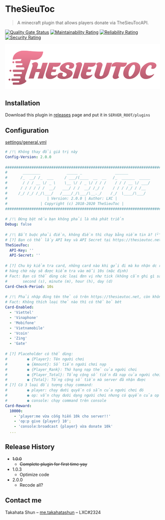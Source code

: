 # TheSieuToc
> A minecraft plugin that allows players donate via TheSieuTocAPI.

[![Quality Gate Status](https://sonarcloud.io/api/project_badges/measure?project=TheSieuToc&metric=alert_status)](https://sonarcloud.io/dashboard?id=TheSieuToc)
[![Maintainability Rating](https://sonarcloud.io/api/project_badges/measure?project=TheSieuToc&metric=sqale_rating)](https://sonarcloud.io/dashboard?id=TheSieuToc)
[![Reliability Rating](https://sonarcloud.io/api/project_badges/measure?project=TheSieuToc&metric=reliability_rating)](https://sonarcloud.io/dashboard?id=TheSieuToc)
[![Security Rating](https://sonarcloud.io/api/project_badges/measure?project=TheSieuToc&metric=security_rating)](https://sonarcloud.io/dashboard?id=TheSieuToc)

![](header.png)

## Installation
Download this plugin in [releases][releases] page and put it in `SERVER_ROOT/plugins`

## Configuration
[settings/general.yml][settings-general]
```yaml
# /!\ Không thay đổi giá trị này
Config-Version: 2.0.0

########################################################################
#       ________            _____ _               ______               #
#      /_  __/ /_  ___     / ___/(____  __  __   /_  ______  _____     #
#       / / / __ \/ _ \    \__ \/ / _ \/ / / /    / / / __ \/ ___/     #
#      / / / / / /  __/   ___/ / /  __/ /_/ /    / / / /_/ / /__       #
#     /_/ /_/ /_/\___/   /____/_/\___/\__._/    /_/  \____/\___/       #
#                  | Version: 2.0.0 | Author: LXC |                    #
#               | Copyright (c) 2018-2020 TheSieuToc |                 #
########################################################################

# /!\ Đừng bật nếu bạn không phải là nhà phát triển
Debug: false

# /!\ Bắt buộc phải điền, không điền thì chạy bằng niềm tin à? (╯°□°）╯︵ ┻━┻
# [?] Bạn có thể lấy API key và API Secret tại https://thesieutoc.net/tich-hop-nap-the.html
TheSieuToc:
  API-Key: ''
  API-Secret: ''

# [?] Chu kỳ kiểm tra card, những card nào khi gửi đi mà ko nhận dc response ngay thì vào hàng chờ
# hàng chờ này sẽ được kiểm tra vào mỗi 10s (mặc định)
# Fact: Bạn có thể dùng các loại đơn vị như tick (không cần ghi gì sau số), milisecond (ms),
#       second (s), minute (m), hour (h), day (d)
Card-Check-Period: 10s

# /!\ Phải nhập đúng tên thẻ có trên https://thesieutoc.net, còn không thì cứ để mặc định
# Fact: Không thích loại thẻ nào thì có thể bỏ bớt
Card-Enabled:
  - 'Viettel'
  - 'Vinaphone'
  - 'Mobifone'
  - 'Vietnamobile'
  - 'Vcoin'
  - 'Zing'
  - 'Gate'

# [?] Placeholder có thể dùng:
#         ● {Player}: Tên người chơi
#         ● {Amount}: Số tiền người chơi nạp
#         ● {Player_Rank}: Thứ hạng nạp thẻ của người chơi
#         ● {Player_Total}: Tổng cộng số tiền đã nạp của người chơi
#         ● {Total}: Tổng cộng số tiền mà server đã nhận được
# [?] Có 3 loại đối tượng chạy command:
#         ● player: chạy dưới quyền có sẵn của người chơi đó
#         ● op: vẫn chạy dưới dạng người chơi nhưng có quyền của op
#         ● console: chạy command trên console
Card-Reward:
  10000:
    - 'player:me vừa cống hiến 10k cho server!!'
    - 'op:p give {player} 10';
    - 'console:broadcast {player} vừa donate 10k'
  ...
```

## Release History

* ~~1.0.0~~
    * ~~Complete plugin for first time yay~~
* 1.0.3
    * Optimize code
* 2.0.0
    * Recode all?
    
## Contact me

Takahata Shun – [me.takahatashun](https://www.facebook.com/100022162512692) – LXC#2324

<!-- Markdown link & img dfn's -->
[releases]: https://github.com/takahatashun/TheSieuToc/releases/latest
[settings-general]: https://github.com/takahatashun/TheSieuToc/blob/master/src/main/resources/settings/general.yml
[languages-messages]: https://github.com/takahatashun/TheSieuToc/blob/master/src/main/resources/languages/messages.yml
[ui-chat]: https://github.com/takahatashun/TheSieuToc/blob/master/src/main/resources/ui/chat.yml
